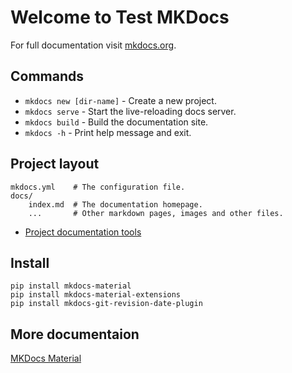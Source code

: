 # Welcome to Test MKDocs

For full documentation visit [mkdocs.org](https://www.mkdocs.org).

## Commands 

* `mkdocs new [dir-name]` - Create a new project.
* `mkdocs serve` - Start the live-reloading docs server.
* `mkdocs build` - Build the documentation site.
* `mkdocs -h` - Print help message and exit.

## Project layout

    mkdocs.yml    # The configuration file.
    docs/
        index.md  # The documentation homepage.
        ...       # Other markdown pages, images and other files.

- [Project documentation tools](https://www.altexsoft.com/blog/business/technical-documentation-in-software-development-types-best-practices-and-tools/)


## Install

``` shell
pip install mkdocs-material  
pip install mkdocs-material-extensions   
pip install mkdocs-git-revision-date-plugin

```

## More documentaion

[MKDocs Material](https://squidfunk.github.io/mkdocs-material/)